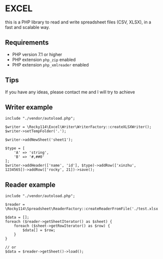 # EXCEL

this is a PHP library to read and write spreadsheet files (CSV, XLSX), in a fast and scalable way.

## Requirements

* PHP version 7.1 or higher
* PHP extension `php_zip` enabled
* PHP extension `php_xmlreader` enabled

## Tips
If you have any ideas, please contact me and I will try to achieve

## Writer example
```
include "./vendor/autoload.php";

$writer = \Rocky114\Excel\Writer\WriterFactory::createXLSXWriter();
$writer->setTempFolder('.');

$writer->addNewSheet('sheet1');

$type = [
    'A' => 'string',
    'B' => '#,##0'
];
$writer->addHeader(['name', 'id'], $type)->addRow(['xinzhu', 1234565])->addRow(['rocky', 21])->save();
```

## Reader example

```
include "./vendor/autoload.php";

$reader = \Rocky114\Spreadsheet\ReaderFactory::createReaderFromFile('./test.xlsx');

$data = [];
foreach ($reader->getSheetIterator() as $sheet) {
    foreach ($sheet->getRowIterator() as $row) {
        $data[] = $row;
    }
}

// or
$data = $reader->getSheet()->load();
```
